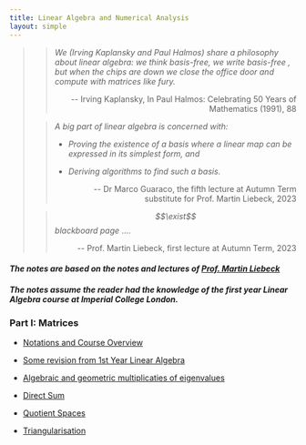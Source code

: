```yaml
---
title: Linear Algebra and Numerical Analysis
layout: simple
---
```


>>*We (Irving Kaplansky and Paul Halmos) share a philosophy about linear algebra: we think basis-free, we write basis-free , but when the chips are down we close the office door and compute with matrices like fury.*
>>
>><p align="right">-- Irving Kaplansky, In Paul Halmos: Celebrating 50 Years of Mathematics (1991), 88</p>
>
>> *A big part of linear algebra is concerned with:*
>>
>> - *Proving the existence of a basis where a linear map can be expressed in its simplest form, and*
>>
>> - *Deriving algorithms to find such a basis.*
>><p align="right">-- Dr Marco Guaraco, the fifth lecture at Autumn Term substitute for Prof. Martin Liebeck, 2023</p>
>
>>*$$\exist$$ blackboard page* ....
>>
>><p align="right">-- Prof. Martin Liebeck, first lecture at Autumn Term, 2023</p>

#### *The notes are based on the notes and lectures of [Prof. Martin Liebeck](https://www.ma.ic.ac.uk/~mwl/)*

#### *The notes assume the reader had the knowledge of the first year Linear Algebra course at Imperial College London.*

### Part I: Matrices

- [Notations and Course Overview](/study/Imperial_mathematics/year_2/Linear_Algebra_and_Numerical_Analysis/Part_I/1_Notations_and_Course_Overview)

- [Some revision from 1st Year Linear Algebra](/study/Imperial_mathematics/year_2/Linear_Algebra_and_Numerical_Analysis/Part_I/2_RevisionofYear1)

- [Algebraic and geometric multiplicaties of eigenvalues](/study/Imperial_mathematics/year_2/Linear_Algebra_and_Numerical_Analysis/Part_I/3_Algebraic_and_geometric_multiplicaties_of_eigenvalues)

- [Direct Sum](/study/Imperial_mathematics/year_2/Linear_Algebra_and_Numerical_Analysis/Part_I/4_Direct_Sum)

- [Quotient Spaces](/study/Imperial_mathematics/year_2/Linear_Algebra_and_Numerical_Analysis/Part_I/5_Quotient_Spaces)

- [Triangularisation](/study/Imperial_mathematics/year_2/Linear_Algebra_and_Numerical_Analysis/Part_I/6_Triangularisation)
